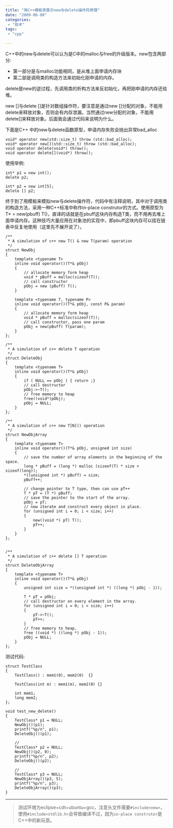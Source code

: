 ```yaml
---
title: "用C++模板来展示new与delete操作符原理"
date: "2009-06-08"
categories:
 - "技术"
tags:
 - "cpp"

---
```


C++中的new与delete可以认为是C中的malloc与free的升级版本。new包含两部分:

 * 第一部分是与malloc功能相同，是从堆上面申请内存块
 * 第二部是调用类的构造方法来初始化刚申请的内存。

delete是new的逆过程，先调用类的析构方法来反初始化，再把刚申请的内存还给堆。

new []与delete []是针对数组操作符，要注意是通过new []分配的对象，不能用delete来释放对象，否则会有内存泄漏。当然通过new分配的对象，不能用delete[]来释放对象。后面我会通过代码来说明为什么。
<!--more-->

下面是C++ 中的new与delete函数原型，申请内存失败会抛出异常bad_alloc

```
void* operator new(std::size_t) throw (std::bad_alloc);
void* operator new[](std::size_t) throw (std::bad_alloc);
void operator delete(void*) throw();
void operator delete[](void*) throw();
```

使用举例:
```
int* p1 = new int();
delete p2;

int* p2 = new int[5];
delete [] p2;
```

终于到了用模板来模拟new与delete操作符，代码中有注释说明，其中对于调用类的构造方法，采用一种C++标准中称作in-place construtor的方式。使用原型为T* = new(pbuff) T()，直译的话就是在pbuff这块内存构造T类，而不用再去堆上面申请内存。这种技巧大量应用在对象池的实现中，即pbuff这块内存可以挂在链表中反复地使用（这里先不展开说了）。

```
/**
 * A simulation of c++ new T() & new T(param) operation
 */  
struct NewObj
{
    template <typename T>
    inline void operator()(T*& pObj)
    {
        // allocate memory form heap
        void * pBuff = malloc(sizeof(T));
        // call constructor
        pObj = new (pBuff) T();
    }

    template <typename T, typename P>
    inline void operator()(T*& pObj, const P& param)
    {
        // allocate memory form heap
        void * pBuff = malloc(sizeof(T));
        // call constructor, pass one param
        pObj = new(pBuff) T(param);
    }
};  

/**
 * A simulation of c++ delete T operation
 */  
struct DeleteObj  
{  
    template <typename T>  
    inline void operator()(T*& pObj)  
    {  
        if ( NULL == pObj ) { return ;}  
        // call destructor  
        pObj->~T();  
        // free memory to heap  
        free((void*)pObj);  
        pObj = NULL;  
    }  
};  

/**
 * A simulation of c++ new T[N]() operation
 */  
struct NewObjArray  
{  
    template <typename T>  
    inline void operator()(T*& pObj, unsigned int size)  
    {  
        // save the number of array elements in the beginning of the space.  
        long * pBuff = (long *) malloc (sizeof(T) * size + sizeof(long));  
        *((unsigned int *) pBuff) = size;  
        pBuff++;  

        // change pointer to T type, then can use pT++  
        T * pT = (T *) pBuff;  
        // save the pointer to the start of the array.  
        pObj = pT;  
        // now iterate and construct every object in place.  
        for (unsigned int i = 0; i < size; i++)  
        {  
            new((void *) pT) T();  
            pT++;  
        }  
    }  
};  


/**
 * A simulation of c++ delete [] T operation
 */  
struct DeleteObjArray  
{  
    template <typename T>  
    inline void operator()(T*& pObj)  
    {  
        unsigned int size = *((unsigned int *) ((long *) pObj - 1));  

        T * pT = pObj;  
        // call destructor on every element in the array.  
        for (unsigned int i = 0; i < size; i++)  
        {  
            pT->~T();  
            pT++;  
        }  
        // free memory to heap.  
        free ((void *) ((long *) pObj - 1));  
        pObj = NULL;  
    }  
};  
```

测试代码:
```
struct TestClass  
{  
    TestClass() : mem1(0), mem2(0)  {}  

    TestClass(int m) : mem1(m), mem2(0) {}  

    int mem1;  
    long mem2;  
};  

void test_new_delete()  
{  
    TestClass* p1 = NULL;  
    NewObj()(p1);  
    printf("%p/n", p1);  
    DeleteObj()(p1);  

    //  
    TestClass* p2 = NULL;  
    NewObj()(p2, 0);  
    printf("%p/n", p2);  
    DeleteObj()(p2);  

    //  
    TestClass* p3 = NULL;  
    NewObjArray()(p3, 5);  
    printf("%p/n", p3);  
    DeleteObjArray()(p3);  
}  
```

 ---------------------------------------
 >测试环境为eclipse+cdt+ubuntu+gcc，注意头文件需要`#include<new>`，使用`#include<stdlib.h>`会导致编译不过，因为`in-place construtor`是C++中的新玩意。
